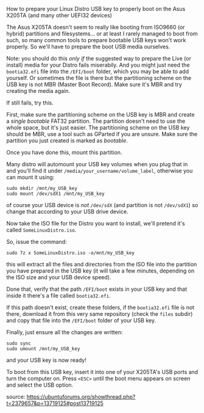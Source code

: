 How to prepare your Linux Distro USB key to properly boot on the Asus X205TA (and many other UEFI32 devices)

The Asus X205TA doesn't seem to really like booting from ISO9660 (or hybrid) partitions and filesystems... or at least I rarely managed to boot from such, so many common tools to prepare bootable USB keys won't work properly. So we'll have to prepare the boot USB media ourselves.

Note: you should do this *only if* the suggested way to prepare the Live (or install) media for your Distro fails miserabily. And you might just need the `bootia32.efi` file into the `/EFI/boot` folder, which you may be able to add yourself. Or sometimes the file is there but the partitioning scheme on the USB key is not MBR (Master Boot Record). Make sure it's MBR and try creating the media again.

If still fails, try this.

First, make sure the partitioning scheme on the USB key is MBR and create a *single* _bootable_ FAT32 partition. The partition doesn't need to use the whole space, but it's just easier. The partitioning scheme on the USB key should be MBR, use a tool such as GParted if you are unsure. Make sure the partition you just created is marked as *bootable*.

Once you have done this, mount this partition.

Many distro will automount your USB key volumes when you plug that in and you'll find it under `/media/your_username/volume_label`, otherwise you can mount it using:

```
sudo mkdir /mnt/my_USB_key
sudo mount /dev/sdX1 /mnt/my_USB_key
```

of course your USB device is *not* `/dev/sdX` (and partition is not `/dev/sdX1`) so change that according to your USB drive device.

Now take the ISO file for the Distro you want to install, we'll pretend it's called `SomeLinuxDistro.iso`.

So, issue the command:

```
sudo 7z x SomeLinuxDistro.iso -o/mnt/my_USB_key
```

this will extract all the files and directories from the ISO file into the partition you have prepared in the USB key (it will take a few minutes, depending on the ISO size and your USB device speed).

Done that, verify that the path `/EFI/boot` exists in your USB key and that inside it there's a file called `bootia32.efi`.

If this path doesn't exist, create these folders, if the `bootia32.efi` file is not there, download it from this very same repository (check the `files` subdir) and copy that file into the `/EFI/boot` folder of your USB key.

Finally, just ensure all the changes are written:

```
sudo sync
sudo umount /mnt/my_USB_key
```

and your USB key is now ready!

To boot from this USB key, insert it into one of your X205TA's USB ports and turn the computer on. Press `<ESC>` until the boot menu appears on screen and select the USB option.

source: https://ubuntuforums.org/showthread.php?t=2379657&p=13719125#post13719125

